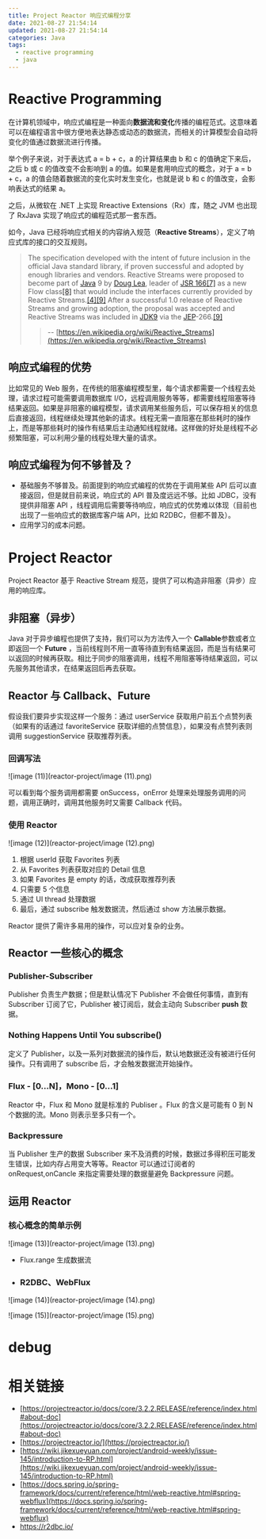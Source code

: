 ```yaml
---
title: Project Reactor 响应式编程分享
date: 2021-08-27 21:54:14
updated: 2021-08-27 21:54:14
categories: Java
tags: 
  - reactive programming
  - java
---
```


# Reactive Programming

在计算机领域中，响应式编程是一种面向**数据流和变化**传播的编程范式。这意味着可以在编程语言中很方便地表达静态或动态的数据流，而相关的计算模型会自动将变化的值通过数据流进行传播。<!--more-->

举个例子来说，对于表达式 a = b + c，a 的计算结果由 b 和 c 的值确定下来后，之后 b 或 c 的值改变不会影响到 a 的值。如果是套用响应式的概念，对于 a = b + c，a 的值会随着数据流的变化实时发生变化，也就是说 b 和 c 的值改变，会影响表达式的结果 a。

之后，从微软在 .NET 上实现 Rreactive Extensions（Rx）库，随之 JVM 也出现了 RxJava 实现了响应式的编程范式那一套东西。

如今，Java 已经将响应式相关的内容纳入规范（**Reactive Streams**），定义了响应式库的接口的交互规则。

>The specification developed with the intent of future inclusion in the official Java standard library, if proven successful and adopted by enough libraries and vendors.
>Reactive Streams were proposed to become part of [Java](https://en.wikipedia.org/wiki/Java_(software_platform)) 9 by [Doug Lea](https://en.wikipedia.org/wiki/Doug_Lea), leader of [JSR 166](https://en.wikipedia.org/wiki/JSR_166)[[7]](https://en.wikipedia.org/wiki/Reactive_Streams#cite_note-7) as a new Flow class[[8]](https://en.wikipedia.org/wiki/Reactive_Streams#cite_note-8) that would include the interfaces currently provided by Reactive Streams.[[4]](https://en.wikipedia.org/wiki/Reactive_Streams#cite_note-infoq-4)[[9]](https://en.wikipedia.org/wiki/Reactive_Streams#cite_note-jep266-9) After a successful 1.0 release of Reactive Streams and growing adoption, the proposal was accepted and Reactive Streams was included in [JDK9](https://en.wikipedia.org/wiki/Java_(software_platform)) via the [JEP](https://en.wikipedia.org/wiki/JDK_Enhancement_Proposal)-266.[[9]](https://en.wikipedia.org/wiki/Reactive_Streams#cite_note-jep266-9)
>
>>-- [https://en.wikipedia.org/wiki/Reactive_Streams](https://en.wikipedia.org/wiki/Reactive_Streams)

## 响应式编程的优势

比如常见的 Web 服务，在传统的阻塞编程模型里，每个请求都需要一个线程去处理，请求过程可能需要调用数据库 I/O，远程调用服务等等，都需要线程阻塞等待结果返回。如果是非阻塞的编程模型，请求调用某些服务后，可以保存相关的信息后直接返回，线程继续处理其他新的请求。线程无需一直阻塞在那些耗时的操作上，而是等那些耗时的操作有结果后主动通知线程就绪。这样做的好处是线程不必频繁阻塞，可以利用少量的线程处理大量的请求。

## 响应式编程为何不够普及？

* 基础服务不够普及。前面提到的响应式编程的优势在于调用某些 API 后可以直接返回，但是就目前来说，响应式的 API 普及度远远不够。比如 JDBC，没有提供非阻塞 API ，线程调用后需要等待响应，响应式的优势难以体现（目前也出现了一些响应式的数据库客户端 API，比如 R2DBC，但都不普及）。
* 应用学习的成本问题。

# Project Reactor 

Project Reactor 基于 Reactive Stream 规范，提供了可以构造非阻塞（异步）应用的响应库。

## 非阻塞（异步）

Java 对于异步编程也提供了支持，我们可以为方法传入一个 **Callable**参数或者立即返回一个 **Future<T>** ，当前线程则不用一直等待直到有结果返回，而是当有结果可以返回的时候再获取。相比于同步的阻塞调用，线程不用阻塞等待结果返回，可以先服务其他请求，在结果返回后再去获取。

## Reactor 与 Callback、Future<T>

假设我们要异步实现这样一个服务：通过 userService 获取用户前五个点赞列表（如果有的话通过 favoriteService 获取详细的点赞信息），如果没有点赞列表则调用 suggestionService 获取推荐列表。

### 回调写法

![image (11)](reactor-project/image (11).png)

可以看到每个服务调用都需要 onSuccess，onError 处理来处理服务调用的问题，调用正确时，调用其他服务时又需要 Callback 代码。

### 使用 Reactor 

![image (12)](reactor-project/image (12).png)

1. 根据 userId 获取 Favorites 列表
2. 从 Favorites 列表获取对应的 Detail 信息
3. 如果 Favorites 是 empty 的话，改成获取推荐列表
4. 只需要 5 个信息
5. 通过 UI thread 处理数据
6. 最后，通过 subscribe 触发数据流，然后通过 show 方法展示数据。

Reactor 提供了需许多易用的操作，可以应对复杂的业务。

## Reactor 一些核心的概念

### Publisher-Subscriber

Publisher 负责生产数据；但是默认情况下 Publisher 不会做任何事情，直到有 Subscriber 订阅了它，Publisher 被订阅后，就会主动向 Subscriber **push** 数据。

### Nothing Happens Until You subscribe()

定义了 Publisher，以及一系列对数据流的操作后，默认地数据还没有被进行任何操作。只有调用了 subscribe 后，才会触发数据流开始操作。

### Flux - [0...N]，Mono - [0...1]

Reactor 中，Flux 和 Mono 就是标准的 Publiser<T> 。Flux 的含义是可能有 0 到 N 个数据的流。Mono 则表示至多只有一个。

### Backpressure

当 Publisher 生产的数据 Subscriber 来不及消费的时候，数据过多得积压可能发生错误，比如内存占用变大等等。Reactor 可以通过订阅者的 onRequest,onCancle 来指定需要处理的数据量避免 Backpressure 问题。

## 运用 Reactor

### 核心概念的简单示例

![image (13)](reactor-project/image (13).png)

* Flux.range 生成数据流

* ### R2DBC、WebFlux

![image (14)](reactor-project/image (14).png)

![image (15)](reactor-project/image (15).png)

# debug

# 相关链接

* [https://projectreactor.io/docs/core/3.2.2.RELEASE/reference/index.html#about-doc](https://projectreactor.io/docs/core/3.2.2.RELEASE/reference/index.html#about-doc)
* [https://projectreactor.io/](https://projectreactor.io/)
* [https://wiki.jikexueyuan.com/project/android-weekly/issue-145/introduction-to-RP.html](https://wiki.jikexueyuan.com/project/android-weekly/issue-145/introduction-to-RP.html)
* [https://docs.spring.io/spring-framework/docs/current/reference/html/web-reactive.html#spring-webflux](https://docs.spring.io/spring-framework/docs/current/reference/html/web-reactive.html#spring-webflux)
* https://r2dbc.io/